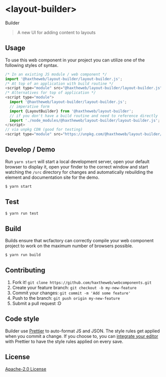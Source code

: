 # &lt;layout-builder&gt;

Builder
> A new UI for adding content to layouts

## Usage
To use this web component in your project you can utilize one of the following styles of syntax.

```js
/* In an existing JS module / web component */
import '@haxtheweb/layout-builder/layout-builder.js';
/* At top of an application with build routine */
<script type="module" src="@haxtheweb/layout-builder/layout-builder.js"></script>
/* Alternatives for top of application */
<script type="module">
  import '@haxtheweb/layout-builder/layout-builder.js';
  // imperative form
  import {LayoutBuilder} from '@haxtheweb/layout-builder';
  // if you don't have a build routine and need to reference directly
  import './node_modules/@haxtheweb/layout-builder/layout-builder.js';
</script>
// via unpkg CDN (good for testing)
<script type="module" src="https://unpkg.com/@haxtheweb/layout-builder/layout-builder.js"></script>
```

## Develop / Demo
Run `yarn start` will start a local development server, open your default browser to display it, open your finder to the correct window and start watching the `/src` directory for changes and automatically rebuilding the element and documentation site for the demo.
```bash
$ yarn start
```

## Test

```bash
$ yarn run test
```

## Build
Builds ensure that wcfactory can correctly compile your web component project to
work on the maximum number of browsers possible.
```bash
$ yarn run build
```

## Contributing

1. Fork it! `git clone https://github.com/haxtheweb/webcomponents.git`
2. Create your feature branch: `git checkout -b my-new-feature`
3. Commit your changes: `git commit -m 'Add some feature'`
4. Push to the branch: `git push origin my-new-feature`
5. Submit a pull request :D

## Code style

Builder  use [Prettier][prettier] to auto-format JS and JSON.  The style rules get applied when you commit a change.  If you choose to, you can [integrate your editor][prettier-ed] with Prettier to have the style rules applied on every save.

[prettier]: https://github.com/prettier/prettier/
[prettier-ed]: https://github.com/prettier/prettier/#editor-integration
[polyserve]: https://github.com/Polymer/polyserve
[web-component-tester]: https://github.com/Polymer/web-component-tester

## License
[Apache-2.0 License](http://opensource.org/licenses/Apache-2.0)
